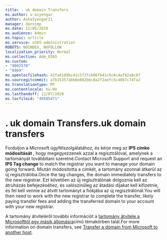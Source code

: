 ```yaml
---
title: . uk domain Transfers
ms.author: v-aiyengar
author: AshaIyengar21
manager: dansimp
ms.date: 12/05/2020
ms.audience: Admin
ms.topic: article
ms.service: o365-administration
ROBOTS: NOINDEX, NOFOLLOW
localization_priority: Normal
ms.collection: Adm_O365
ms.custom:
- "9002570"
- "6969"
ms.openlocfilehash: 42fa6189bc41c573fcb06fb41c9c6c4af82a0c8f
ms.sourcegitcommit: a7b15357abb6e802bbc8a2f2aefc5c4867c74fa2
ms.translationtype: MT
ms.contentlocale: hu-HU
ms.lasthandoff: 12/07/2020
ms.locfileid: "49585471"
---
```

# <a name="uk-domain-transfers"></a><span data-ttu-id="470b7-102">. uk domain Transfers</span><span class="sxs-lookup"><span data-stu-id="470b7-102">.uk domain transfers</span></span>

<span data-ttu-id="470b7-103">Forduljon a Microsoft ügyfélszolgálatához, és kérje meg az **IPS címke módosítását** , hogy megegyezzenek azzal a regisztrálóval, amelynek a tartományát továbbítani szeretné.</span><span class="sxs-lookup"><span data-stu-id="470b7-103">Contact Microsoft Support and request an **IPS Tag change** to match the registrar you want to manage your domain going forward.</span></span> <span data-ttu-id="470b7-104">Miután módosította a címkét, a tartomány azonnal átkerül az új regisztrálóba.</span><span class="sxs-lookup"><span data-stu-id="470b7-104">Once the tag changes, the domain immediately transfers to the new registrar.</span></span> <span data-ttu-id="470b7-105">Ezt követően az új regisztrálónak dolgoznia kell az átruházás befejezéséhez, és valószínűleg az átadási díjakat kell kifizetnie, és fel kell vennie az átvitt tartományt a fiókjába az új regisztrálónál.</span><span class="sxs-lookup"><span data-stu-id="470b7-105">You will then need to work with the new registrar to complete the transfer, likely paying transfer fees and adding the transferred domain to your account with your new registrar.</span></span>

<span data-ttu-id="470b7-106">A tartomány átviteléről további információt a [tartomány átvitele a Microsofttól egy másik állomásra](https://docs.microsoft.com/microsoft-365/admin/get-help-with-domains/transfer-a-domain-from-microsoft-to-another-host?view=o365-worldwide)című témakörben talál.</span><span class="sxs-lookup"><span data-stu-id="470b7-106">For more information on domain transfers, see [Transfer a domain from Microsoft to another host](https://docs.microsoft.com/microsoft-365/admin/get-help-with-domains/transfer-a-domain-from-microsoft-to-another-host?view=o365-worldwide).</span></span>
